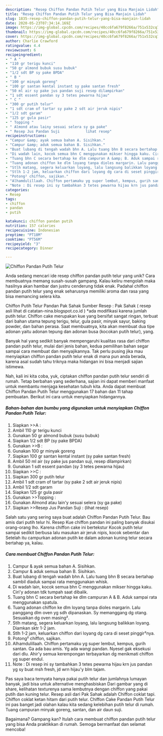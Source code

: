 ```yaml
---
description: "Resep Chiffon Pandan Putih Telur yang Bisa Manjain Lidah"
title: "Resep Chiffon Pandan Putih Telur yang Bisa Manjain Lidah"
slug: 1835-resep-chiffon-pandan-putih-telur-yang-bisa-manjain-lidah
date: 2020-05-23T07:34:14.169Z
image: https://img-global.cpcdn.com/recipes/40cc6fa679f8266a/751x532cq70/chiffon-pandan-putih-telur-foto-resep-utama.jpg
thumbnail: https://img-global.cpcdn.com/recipes/40cc6fa679f8266a/751x532cq70/chiffon-pandan-putih-telur-foto-resep-utama.jpg
cover: https://img-global.cpcdn.com/recipes/40cc6fa679f8266a/751x532cq70/chiffon-pandan-putih-telur-foto-resep-utama.jpg
author: Charlie Crawford
ratingvalue: 4.4
reviewcount: 6
recipeingredient:
- " A "
- "110 gr terigu kunci"
- "50 gr almond bubuk susu bubuk"
- "1/2 sdt BP sy pake BPDA"
- " B "
- "100 gr minyak goreng"
- "100 gr santan kental instant sy pake santan fresh"
- "50 ml air sy pake jus pandan suji resep dilampirkan"
- "1 sdt essent pandan sy 3 tetes pewarna hijau"
- " C "
- "300 gr putih telur"
- "1 sdt cram of tartar sy pake 2 sdt air jeruk nipis"
- "1/2 sdt garam"
- "125 gr gula pasir"
- " Topping "
- " Almond atau lainy sesuai selera sy ga pake"
- " Resep Jus Pandan Suji            lihat resep"
recipeinstructions:
- "Campur &amp; ayak semua bahan A. Sisihkan."
- "Campur &amp; aduk semua bahan B. Sisihkan."
- "Buat lubang di tengah wadah bhn A. Lalu tuang bhn B secara bertahap sambil diaduk sampai rata menggunakan whisk."
- "Di wadah lain, kocok semua bhn C menggunakan mikser hingga kaku. Ciri&#39;y adonan tdk tumpah saat dibalik."
- "Tuang bhn C secara bertahap ke dlm campuran A &amp; B. Aduk sampai rata menggunakan spatula."
- "Tuang adonan chiffon ke dlm loyang tanpa dioles margarin. Lalu panggang dlm oven yg sdh dipanaskan. Sy memanggang dg otang. Sesuaikan dg oven masing²."
- "Stlh matang, segera keluarkan loyang, lalu langsung balikkan loyang. Diamkan sktr 1-2 jam."
- "Stlh 1-2 jam, keluarkan chiffon dari loyang dg cara di seset pinggir²nya."
- "Potong² chiffon, sajikan."
- "Alhamdulillaah. Chiffon pertamaku yg super lembut, kempus, gurih santan. Ga ada bau amis. Yg ada wangi pandan. Nyesel gak eksekusi dari dlu. Ahir&#39;y semua kerempongan terbayarkan dg menikmati chiffon yg super endul."
- "Note : Di resep ini sy tambahkan 3 tetes pewarna hijau krn jus pandan yg sy buat msh fresh, jd wrn hijau&#39;y blm tajam."
categories:
- Resep
tags:
- chiffon
- pandan
- putih

katakunci: chiffon pandan putih 
nutrition: 157 calories
recipecuisine: Indonesian
preptime: "PT18M"
cooktime: "PT56M"
recipeyield: "3"
recipecategory: Dinner

---
```



![Chiffon Pandan Putih Telur](https://img-global.cpcdn.com/recipes/40cc6fa679f8266a/751x532cq70/chiffon-pandan-putih-telur-foto-resep-utama.jpg)

Anda sedang mencari ide resep chiffon pandan putih telur yang unik? Cara membuatnya memang susah-susah gampang. Kalau keliru mengolah maka hasilnya akan hambar dan justru cenderung tidak enak. Padahal chiffon pandan putih telur yang enak seharusnya memiliki aroma dan rasa yang bisa memancing selera kita.

Chiffon Putih Telur Pandan Pak Sahak Sumber Resep : Pak Sahak ( resep asli lihat di catatan-nina.blogspot.co.id ) *ada modifikasi karena jumlah putih telur. Chiffon cake merupakan kue yang bersifat sangat ringan, terbuat dari bahan utama tepung terigu, telur, gula pasir, minyak sayur, baking powder, dan bahan perasa. Saat membuatnya, kita akan membuat dua tipe adonan yaitu adonan tepung dan adonan busa (kocokan putih telur), yang.

Banyak hal yang sedikit banyak mempengaruhi kualitas rasa dari chiffon pandan putih telur, mulai dari jenis bahan, kedua pemilihan bahan segar sampai cara membuat dan menyajikannya. Tak perlu pusing jika mau menyiapkan chiffon pandan putih telur enak di mana pun anda berada, karena asal sudah tahu triknya maka hidangan ini bisa menjadi sajian istimewa.


Nah, kali ini kita coba, yuk, ciptakan chiffon pandan putih telur sendiri di rumah. Tetap berbahan yang sederhana, sajian ini dapat memberi manfaat untuk membantu menjaga kesehatan tubuh kita. Anda dapat membuat Chiffon Pandan Putih Telur menggunakan 17 bahan dan 11 tahap pembuatan. Berikut ini cara untuk menyiapkan hidangannya.

<!--inarticleads1-->

##### Bahan-bahan dan bumbu yang digunakan untuk menyiapkan Chiffon Pandan Putih Telur:

1. Siapkan  &gt;&gt;A :
1. Ambil 110 gr terigu kunci
1. Gunakan 50 gr almond bubuk (susu bubuk)
1. Siapkan 1/2 sdt BP (sy pake BPDA)
1. Gunakan  &gt;&gt;B :
1. Gunakan 100 gr minyak goreng
1. Siapkan 100 gr santan kental instant (sy pake santan fresh)
1. Ambil 50 ml air (sy pake jus pandan suji, resep dilampirkan)
1. Gunakan 1 sdt essent pandan (sy 3 tetes pewarna hijau)
1. Siapkan  &gt;&gt;C :
1. Siapkan 300 gr putih telur
1. Ambil 1 sdt cram of tartar (sy pake 2 sdt air jeruk nipis)
1. Ambil 1/2 sdt garam
1. Siapkan 125 gr gula pasir
1. Gunakan  &gt;&gt;Topping :
1. Gunakan  Almond atau lain&#39;y sesuai selera (sy ga pake)
1. Siapkan  &gt;&gt;Resep Jus Pandan Suji :           (lihat resep)


Salah satu yang sering saya buat adalah Chiffon Pandan Putih Telur. Bau amis dari putih telur hi. Resep Kue chiffon pandan ini paling banyak disukai orang-orang lho. Karena chiffon cake ini bertekstur Kocok putih telur sampai sedikit berbusa lalu masukan air jeruk nipis, kocok sebentar dan Setelah itu campurkan adonan putih ke dalam adonan kuning telur secara bertahap ya, kalau. 

<!--inarticleads2-->

##### Cara membuat Chiffon Pandan Putih Telur:

1. Campur &amp; ayak semua bahan A. Sisihkan.
1. Campur &amp; aduk semua bahan B. Sisihkan.
1. Buat lubang di tengah wadah bhn A. Lalu tuang bhn B secara bertahap sambil diaduk sampai rata menggunakan whisk.
1. Di wadah lain, kocok semua bhn C menggunakan mikser hingga kaku. Ciri&#39;y adonan tdk tumpah saat dibalik.
1. Tuang bhn C secara bertahap ke dlm campuran A &amp; B. Aduk sampai rata menggunakan spatula.
1. Tuang adonan chiffon ke dlm loyang tanpa dioles margarin. Lalu panggang dlm oven yg sdh dipanaskan. Sy memanggang dg otang. Sesuaikan dg oven masing².
1. Stlh matang, segera keluarkan loyang, lalu langsung balikkan loyang. Diamkan sktr 1-2 jam.
1. Stlh 1-2 jam, keluarkan chiffon dari loyang dg cara di seset pinggir²nya.
1. Potong² chiffon, sajikan.
1. Alhamdulillaah. Chiffon pertamaku yg super lembut, kempus, gurih santan. Ga ada bau amis. Yg ada wangi pandan. Nyesel gak eksekusi dari dlu. Ahir&#39;y semua kerempongan terbayarkan dg menikmati chiffon yg super endul.
1. Note : Di resep ini sy tambahkan 3 tetes pewarna hijau krn jus pandan yg sy buat msh fresh, jd wrn hijau&#39;y blm tajam.


Pas saya baca ternyata hanya pakai putih telur dan jumlahnya lumayan banyak, jadi bisa untuk alternative menghasbiskan Dari gambar yang di share, kelihatan texturenya sama lembutnya dengan chiffon yang pakai putih dan kuning telur. Resep asli dari Pak Sahak adalah Chiffon coklat tapi. Chiffon coklat ketan hitam dari putih telur. Chiffon Cake Pandan Putih Telur ini pas banget jadi olahan kalau kita sedang kelebihan putih telur di rumah. Tuang campuran minyak goreng, santan, dan air daun suji. 

Bagaimana? Gampang kan? Itulah cara membuat chiffon pandan putih telur yang bisa Anda praktikkan di rumah. Semoga bermanfaat dan selamat mencoba!
